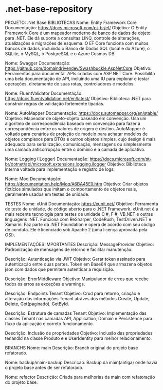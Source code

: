 # .net-base-repository

PROJETO: .Net Base
BIBLIOTECAS
Nome: Entity Framework Core
Documentação: https://docs.microsoft.com/pt-br/ef/
Objetivo: O Entity Framework Core é um mapeador moderno de banco de dados de objeto para .NET. Ele dá suporte a consultas LINQ, controle de alterações, atualizações e migrações de esquema. O EF Core funciona com muitos bancos de dados, incluindo o Banco de Dados SQL (local e do Azure), o SQLite, o MySQL, o PostgreSQL e o Azure Cosmos DB.

Nome: Swagger
Documentação: https://github.com/domaindrivendev/Swashbuckle.AspNetCore
Objetivo: Ferramentas para documentar APIs criadas com ASP.NET Core. Possibilita uma bela documentação de API, incluindo uma IU para explorar e testar operações, diretamente de suas rotas, controladores e modelos.

Nome: FluentValidator
Documentação: https://docs.fluentvalidation.net/en/latest/
Objetivo: Biblioteca .NET para construir regras de validação fortemente tipadas.

Nome: AutoMapper
Documentação: https://docs.automapper.org/en/stable/
Objetivo: Mapeador de objeto-objeto baseado em convenção. Usa um algoritmo de correspondência baseado em convenção para fazer a correspondência entre os valores de origem e destino. AutoMapper é voltado para cenários de projeção de modelo para achatar modelos de objetos complexos para DTOs e outros objetos simples, cujo design é mais adequado para serialização, comunicação, mensagens ou simplesmente uma camada anticorrupção entre o domínio e a camada de aplicativo.

Nome: Logging (ILogger)
Documentação: https://docs.microsoft.com/pt-br/dotnet/api/microsoft.extensions.logging.ilogger
Objetivo: Biblioteca interna voltada para implementação e registro de logs.

Nome: Moq
Documentação: https://documentation.help/Moq/A6BA45E0.htm
Objetivo: Criar objetos fictícios simulados que imitam o comportamento de objetos reais, geralmente usados em testes de unidade.

TESTES
Nome: xUnit
Documentação: https://xunit.net/
Objetivo: Ferramenta de teste de unidade, de código aberto para o .NET Framework. xUnit.net é a mais recente tecnologia para testes de unidade C #, F #, VB.NET e outras linguagens .NET. Funciona com ReSharper, CodeRush, TestDriven.NET e Xamarin. Faz parte da .NET Foundation e opera de acordo com seu código de conduta. Ele é licenciado sob Apache 2 (uma licença aprovada pela OSI).

IMPLEMENTAÇÕES IMPORTANTES
Descrição: MessageProvider
Objetivo: Padronização de mensagens de retorno e facilitar manutenção.

Descrição: Autenticação via JWT
Objetivo: Gerar token assinado para autenticação entre duas partes. Token em Base64 que armazena objetos json com dados que permitem autenticar a requisição.

Descrição: ErrorMiddleware
Objetivo: Manipulador de erros que recebe todos os erros as exceções e warnings.

Descrição: Endpoints Tenant
Objetivo: Crud para retorno, criação e alteração das informações Tenant atráves dos métodos Create, Update, Delete, Get(paginado), GetById.

Descrição: Estrutura de camadas Tenant
Objetivo: Implementação das classes Tenant nas camadas API, Application, Domain e Persistence para fluxo da aplicação e correto funcionamento.

Descrição: Inclusão de propriedades 
Objetivo: Inclusão das propriedades tenandId na classe Produto e e UserIdentity para melhor relacionamento.

BRANCHS
Nome: main
Descrição: Branch original do projeto base refatorado.

Nome: backup/main-backup
Descrição: Backup da main(antiga) onde havia o projeto base antes de ser refatorado.

Nome: refactor
Descrição: Criada para melhorias da main com refatoração do projeto base.
